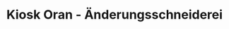 ---
title: "Kiosk Oran - Änderungsschneiderei"
url: /hannover/kiosk-oran-aenderungsschneiderei/
shop: Kiosk
---